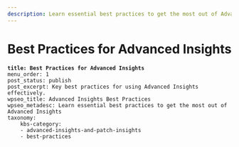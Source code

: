 ```yaml
---
description: Learn essential best practices to get the most out of Advanced Insights
---
```


# Best Practices for Advanced Insights

<pre class="language-yaml"><code class="lang-yaml"><strong>title: Best Practices for Advanced Insights
</strong>menu_order: 1
post_status: publish
post_excerpt: Key best practices for using Advanced Insights effectively.
wpseo_title: Advanced Insights Best Practices
wpseo_metadesc: Learn essential best practices to get the most out of Advanced Insights
taxonomy:
    kbs-category:
    - advanced-insights-and-patch-insights
    - best-practices
</code></pre>

